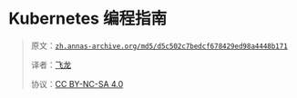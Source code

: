 # Kubernetes 编程指南

> 原文：[`zh.annas-archive.org/md5/d5c502c7bedcf678429ed98a4448b171`](https://zh.annas-archive.org/md5/d5c502c7bedcf678429ed98a4448b171)
> 
> 译者：[飞龙](https://github.com/wizardforcel)
> 
> 协议：[CC BY-NC-SA 4.0](http://creativecommons.org/licenses/by-nc-sa/4.0/)